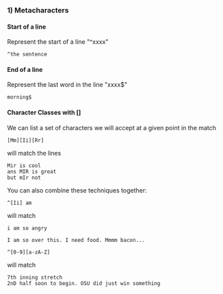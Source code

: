 ### 1) Metacharacters

#### Start of a line
Represent the start of a line "^xxxx"
```[javascript]
^the sentence
```

#### End of a line
Represent the last word in the line "xxxx$"
```[javascript]
morning$
```

#### Character Classes with []

We can list a set of characters we will accept at a given point in the match

```[javascript]
[Mm][Ii][Rr]
```
will match the lines
```[javascript]
Mir is cool
ans MIR is great
but mIr not
```
You can also combine these techniques together:
```[javascript]
^[Ii] am
```
will match
```[javascript]
i am so angry 

I am so over this. I need food. Mmmm bacon...
```
```[javascript]
^[0-9][a-zA-Z]
```
will match
```[javascript]
7th inning stretch
2nD half soon to begin. OSU did just win something
```
